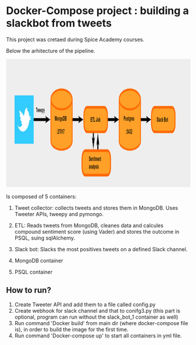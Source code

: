 # Docker-Compose project : building a slackbot from tweets

This project was cretaed during Spice Academy courses.

Below the arhitecture of the pipeline.

<img src="https://github.com/DanielaMorariu1990/Data_pipeline_Docker/blob/main/pipeline.PNG" width="700" height="350">

Is composed of 5 containers:

1. Tweet collector: collects tweets and stores them in MongoDB. Uses Tweeter APIs, tweepy and pymongo.

2. ETL: Reads tweets from MongoDB, cleanes data and calcules compound
   sentiment score (using Vader) and stores the outcome in PSQL, suing sqlAlchemy.

3. Slack bot: Slacks the most positives tweets on a defined Slack channel.

4. MongoDB container

5. PSQL container

## How to run?

1. Create Tweeter API and add them to a file called config.py
2. Create webhook for slack channel and that to conifg3.py (this part is optional, program can run without the slack_bot_1 container as well)
3. Run command 'Docker build' from main dir (where docker-compose file is), in order to build the image for the first time.
4. Run command 'Docker-compose up' to start all containers in yml file.
